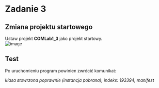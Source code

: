 # Zadanie 3 

## Zmiana projektu startowego

Ustaw projekt **COMLab1_3** jako projekt startowy.  
![image](https://github.com/user-attachments/assets/891c285d-0acb-4e5b-bcab-64cf2fcd337c)

## Test

Po uruchomieniu program powinien zwrócić komunikat:  

*klasa stowrzona poprawnie (instancja pobrana), indeks: 193394, manifest*



